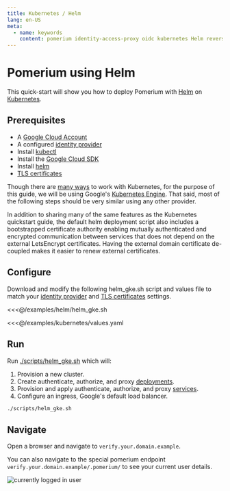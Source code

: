 ```yaml
---
title: Kubernetes / Helm
lang: en-US
meta:
  - name: keywords
    content: pomerium identity-access-proxy oidc kubernetes Helm reverse-proxy
---
```


# Pomerium using Helm

This quick-start will show you how to deploy Pomerium with [Helm](https://helm.sh) on [Kubernetes](https://kubernetes.io).

## Prerequisites

- A [Google Cloud Account](https://console.cloud.google.com/)
- A configured [identity provider]
- Install [kubectl](https://kubernetes.io/docs/tasks/tools/install-kubectl/)
- Install the [Google Cloud SDK](https://cloud.google.com/kubernetes-engine/docs/quickstart)
- Install [helm](https://helm.sh/docs/using_helm/)
- [TLS certificates]

Though there are [many ways](https://unofficial-kubernetes.readthedocs.io/en/latest/setup/pick-right-solution/) to work with Kubernetes, for the purpose of this guide, we will be using Google's [Kubernetes Engine](https://cloud.google.com/kubernetes-engine/). That said, most of the following steps should be very similar using any other provider.

In addition to sharing many of the same features as the Kubernetes quickstart guide, the default helm deployment script also includes a bootstrapped certificate authority enabling mutually authenticated and encrypted communication between services that does not depend on the external LetsEncrypt certificates. Having the external domain certificate de-coupled makes it easier to renew external certificates.

## Configure

Download and modify the following helm_gke.sh script and values file to match your [identity provider] and [TLS certificates] settings.

<<<@/examples/helm/helm_gke.sh

<<<@/examples/kubernetes/values.yaml

## Run

Run [./scripts/helm_gke.sh] which will:

1. Provision a new cluster.
2. Create authenticate, authorize, and proxy [deployments](https://cloud.google.com/kubernetes-engine/docs/concepts/deployment).
3. Provision and apply authenticate, authorize, and proxy [services](https://cloud.google.com/kubernetes-engine/docs/concepts/service).
4. Configure an ingress, Google's default load balancer.

```bash
./scripts/helm_gke.sh
```

## Navigate

Open a browser and navigate to `verify.your.domain.example`.

You can also navigate to the special pomerium endpoint `verify.your.domain.example/.pomerium/` to see your current user details.

![currently logged in user](./img/logged-in-as.png)

[./scripts/helm_gke.sh]: https://github.com/pomerium/pomerium/tree/master/examples
[./scripts/kubernetes_gke.sh]: https://github.com/pomerium/pomerium/tree/master/examples
[example kubernetes files]: https://github.com/pomerium/pomerium/tree/master/examples
[identity provider]: ../identity-providers/readme.md
[letsencrypt]: https://letsencrypt.org/
[script]: https://github.com/pomerium/pomerium/blob/master/scripts/generate_wildcard_cert.sh
[tls certificates]: ../topics/certificates.md
